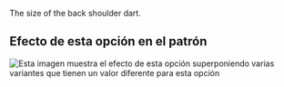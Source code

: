 The size of the back shoulder dart.

## Efecto de esta opción en el patrón

![Esta imagen muestra el efecto de esta opción superponiendo varias variantes que tienen un valor diferente para esta opción](breanna_shoulderdartsize_sample.svg "Efecto de esta opción en el patrón")
